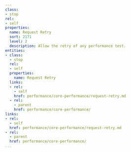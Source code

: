 ```yaml
---
class:
- stop
rel:
- self
properties:
  name: Request Retry
  sort: 2171
  level: 2
  description: Allow the retry of any performance test.
entities:
- class:
  - stop
  rel:
  - self
  properties:
    name: Request Retry
  links:
  - rel:
    - self
    href: performance/core-performance/request-retry.md
  - rel:
    - parent
    href: performance/core-performance/
links:
- rel:
  - self
  href: performance/core-performance/request-retry.md
- rel:
  - parent
  href: performance/core-performance/
...
```

